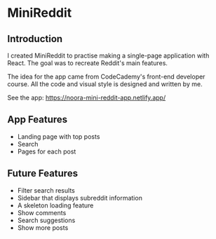 # MiniReddit

## Introduction

I created MiniReddit to practise making a single-page application with React. The goal was to recreate Reddit's main features.

The idea for the app came from CodeCademy's front-end developer course. All the code and visual style is designed and written by me.

See the app: https://noora-mini-reddit-app.netlify.app/

## App Features

* Landing page with top posts
* Search
* Pages for each post

## Future Features

* Filter search results
* Sidebar that displays subreddit information
* A skeleton loading feature
* Show comments
* Search suggestions
* Show more posts

